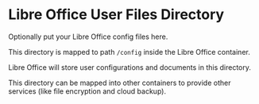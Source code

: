 # Libre Office User Files Directory

Optionally put your Libre Office config files here.

This directory is mapped to path `/config` inside the Libre Office container.

Libre Office will store user configurations and documents in this directory.

This directory can be mapped into other containers to provide other services (like file encryption and cloud backup).

